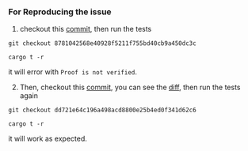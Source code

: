 ### For Reproducing the issue

1. checkout this [commit](https://github.com/shekohex/webb-ark-circom-issue/commit/8781042568e40928f5211f755bd40cb9a450dc3c), then run the tests

```
git checkout 8781042568e40928f5211f755bd40cb9a450dc3c
```
```
cargo t -r
```

it will error with `Proof is not verified`.

2. Then, checkout this [commit](https://github.com/shekohex/webb-ark-circom-issue/commit/dd721e64c196a498acd8800e25b4ed0f341d62c6), you can see the [diff](https://github.com/shekohex/webb-ark-circom-issue/commit/dd721e64c196a498acd8800e25b4ed0f341d62c6?diff=split), then run the tests again
```
git checkout dd721e64c196a498acd8800e25b4ed0f341d62c6
```
```
cargo t -r
```

it will work as expected.
